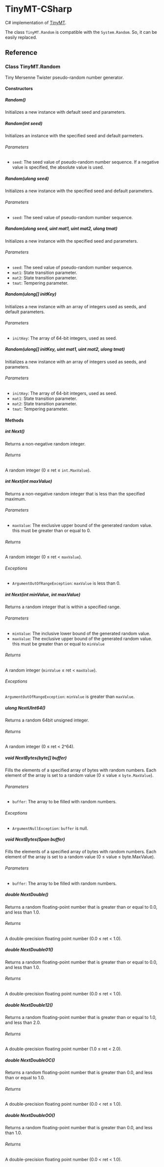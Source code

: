 # TinyMT-CSharp
C# implementation of [TinyMT](https://github.com/MersenneTwister-Lab/TinyMT).

The class `TinyMT.Random` is compatible with the `System.Random`.
So, it can be easily replaced.

## Reference

### Class TinyMT.Random
Tiny Mersenne Twister pseudo-random number generator.

#### Constructors

##### Random()
Initializes a new instance with default seed and parameters.

##### Random(int seed)
Initializes an instance with the specified seed and default parmeters.
###### Parameters
 - `seed`: The seed value of pseudo-random number sequence. If a negative value is specified, the absolute value is used.

##### Random(ulong seed)
Initializes a new instance with the specified seed and default parameters.
###### Parameters
- `seed`: The seed value of pseudo-random number sequence.

##### Random(ulong seed, uint mat1, uint mat2, ulong tmat)
Initializes a new instance with the specified seed and parameters.
###### Parameters
- `seed`: The seed value of pseudo-random number sequence.
- `mat1`: State transition parameter.
- `mat2`: State transition parameter.
- `tmat`: Tempering parameter.

##### Random(ulong[] initKey)
Initializes a new instance with an array of integers used as seeds, and default parameters.
###### Parameters
- `initKey`: The array of 64-bit integers, used as seed.

##### Random(ulong[] initKey, uint mat1, uint mat2, ulong tmat)
Initializes a new instance with an array of integers used as seeds, and parameters.
###### Parameters
- `initKey`: The array of 64-bit integers, used as seed.
- `mat1`: State transition parameter.
- `mat2`: State transition parameter.
- `tmat`: Tempering parameter.

#### Methods

##### int Next()
Returns a non-negative random integer.
###### Returns
A random integer (0 &le; ret &le; `int.MaxValue`).

##### int Next(int maxValue)
Returns a non-negative random integer that is less than the specified maximum.
###### Parameters
- `maxValue`: The exclusive upper bound of the generated random value. this must be greater than or equal to 0.
###### Returns
A random integer (0 &le; ret &lt; `maxValue`).
###### Exceptions
- `ArgumentOutOfRangeException`: `maxValue` is less than 0.


##### int Next(int minValue, int maxValue)
Returns a random integer that is within a specified range.
###### Parameters
- `minValue`: The inclusive lower bound of the generated random value.
- `maxValue`: The exclusive upper bound of the generated random value. this must be greater than or equal to `minValue`
###### Returns
A random integer (`minValue` &le; ret &lt; `maxValue`).
###### Exceptions
`ArgumentOutOfRangeException`: `minValue` is greater than `maxValue`.

##### ulong NextUInt64()
Returns a random 64bit unsigned integer.
###### Returns
A random integer (0 &le; ret &lt; 2^64).

##### void NextBytes(byte[] buffer)
Fills the elements of a specified array of bytes with random numbers.
Each element of the array is set to a random value (0 &le; value &le; `byte.MaxValue`).
###### Parameters
- `buffer`: The array to be filled with random numbers.
###### Exceptions
- `ArgumentNullException`: `buffer` is null.

##### void NextBytes(Span<byte> buffer)
Fills the elements of a specified array of bytes with random numbers.
Each element of the array is set to a random value (0 &le; value &le; byte.MaxValue).
###### Parameters
- `buffer`: The array to be filled with random numbers.

##### double NextDouble()
Returns a random floating-point number that is greater than or equal to 0.0, and less than 1.0.
###### Returns
A double-precision floating point number (0.0 &le; ret &lt; 1.0).

##### double NextDouble01()
Returns a random floating-point number that is greater than or equal to 0.0, and less than 1.0.
###### Returns
A double-precision floating point number (0.0 &le; ret &lt; 1.0).

##### double NextDouble12()
Returns a random floating-point number that is greater than or equal to 1.0, and less than 2.0.
###### Returns
A double-precision floating point number (1.0 &le; ret &lt; 2.0).

##### double NextDoubleOC()
Returns a random floating-point number that is greater than 0.0, and less than or equal to 1.0.
###### Returns
A double-precision floating point number (0.0 &lt; ret &le; 1.0).

##### double NextDoubleOO()
Returns a random floating-point number that is greater than 0.0, and less than 1.0.
###### Returns
A double-precision floating point number (0.0 &lt; ret &lt; 1.0).
